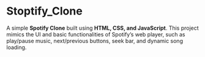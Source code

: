 # Stoptify_Clone
A simple **Spotify Clone** built using **HTML, CSS, and JavaScript**. This project mimics the UI and basic functionalities of Spotify’s web player, such as play/pause music, next/previous buttons, seek bar, and dynamic song loading.
